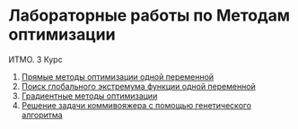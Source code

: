 # Лабораторные работы по Методам оптимизации
ИТМО. 3 Курс

1. [Прямые методы оптимизации одной переменной](1%20-%20ditochomy%20and%20golden%20section%20methods)
2. [Поиск глобального экстремума функции одной переменной](2%20-%20brocken%20lines%20method)
3. [Градиентные методы оптимизации](3%20-%20gradient%20descent%20method)
4. [Решение задачи коммивояжера с помощью генетического алгоритма](4%20-%20genetics)
